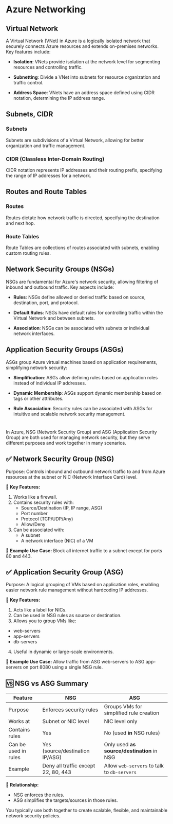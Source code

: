 # Azure Networking

## Virtual Network

A Virtual Network (VNet) in Azure is a logically isolated network that securely connects Azure resources and extends on-premises networks. Key features include:

- **Isolation**: VNets provide isolation at the network level for segmenting resources and controlling traffic.

- **Subnetting**: Divide a VNet into subnets for resource organization and traffic control.

- **Address Space**: VNets have an address space defined using CIDR notation, determining the IP address range.

## Subnets, CIDR

### Subnets

Subnets are subdivisions of a Virtual Network, allowing for better organization and traffic management.

### CIDR (Classless Inter-Domain Routing)

CIDR notation represents IP addresses and their routing prefix, specifying the range of IP addresses for a network.

## Routes and Route Tables

### Routes

Routes dictate how network traffic is directed, specifying the destination and next hop.

### Route Tables

Route Tables are collections of routes associated with subnets, enabling custom routing rules.

## Network Security Groups (NSGs)

NSGs are fundamental for Azure's network security, allowing filtering of inbound and outbound traffic. Key aspects include:

- **Rules**: NSGs define allowed or denied traffic based on source, destination, port, and protocol.

- **Default Rules**: NSGs have default rules for controlling traffic within the Virtual Network and between subnets.

- **Association**: NSGs can be associated with subnets or individual network interfaces.

## Application Security Groups (ASGs)

ASGs group Azure virtual machines based on application requirements, simplifying network security:

- **Simplification**: ASGs allow defining rules based on application roles instead of individual IP addresses.

- **Dynamic Membership**: ASGs support dynamic membership based on tags or other attributes.

- **Rule Association**: Security rules can be associated with ASGs for intuitive and scalable network security management.

#
In Azure, NSG (Network Security Group) and ASG (Application Security Group) are both used for managing network security, but they serve different purposes and work together in many scenarios.

## ✅ Network Security Group (NSG)
Purpose: Controls inbound and outbound network traffic to and from Azure resources at the subnet or NIC (Network Interface Card) level.

**🔑 Key Features:**
1. Works like a firewall.
2. Contains security rules with:
      - Source/Destination (IP, IP range, ASG)
      - Port number
      - Protocol (TCP/UDP/Any)
      - Allow/Deny
3. Can be associated with:
   - A subnet
   - A network interface (NIC) of a VM

**📌 Example Use Case:**
Block all internet traffic to a subnet except for ports 80 and 443.

## ✅ Application Security Group (ASG)
Purpose: A logical grouping of VMs based on application roles, enabling easier network rule management without hardcoding IP addresses.

**🔑 Key Features:**
1. Acts like a label for NICs.
2. Can be used in NSG rules as source or destination.
3. Allows you to group VMs like:
  - web-servers
  - app-servers
  - db-servers
4. Useful in dynamic or large-scale environments.

**📌 Example Use Case:**
Allow traffic from ASG web-servers to ASG app-servers on port 8080 using a single NSG rule.

## 🆚 NSG vs ASG Summary
| Feature              | NSG                                 | ASG                                         |
| -------------------- | ----------------------------------- | ------------------------------------------- |
| Purpose              | Enforces security rules             | Groups VMs for simplified rule creation     |
| Works at             | Subnet or NIC level                 | NIC level only                              |
| Contains rules       | Yes                                 | No (used **in** NSG rules)                  |
| Can be used in rules | Yes (source/destination IP/ASG)     | Only used **as source/destination** in NSG  |
| Example              | Deny all traffic except 22, 80, 443 | Allow `web-servers` to talk to `db-servers` |

**🔗 Relationship:**
* NSG enforces the rules.
* ASG simplifies the targets/sources in those rules.
  
You typically use both together to create scalable, flexible, and maintainable network security policies.
